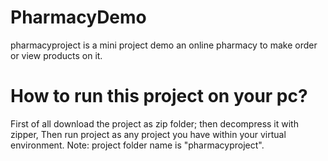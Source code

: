 # PharmacyDemo
pharmacyproject is a mini project demo an online pharmacy to make order or view products on it.
# How to run this project on your pc?
First of all download the project as zip folder; then decompress it with zipper, Then run  project as any project you have within your virtual environment. 
Note: project folder name is "pharmacyproject". 
